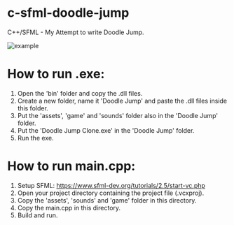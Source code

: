# c-sfml-doodle-jump

C++/SFML - My Attempt to write Doodle Jump.

![example](https://user-images.githubusercontent.com/111639941/186787956-e9a82154-4c7a-4332-8667-2f14b1328781.PNG)


# How to run .exe:
1. Open the 'bin' folder and copy the .dll files.
2. Create a new folder, name it 'Doodle Jump' and paste the .dll files inside this folder.
3. Put the 'assets', 'game' and 'sounds' folder also in the 'Doodle Jump' folder.
4. Put the 'Doodle Jump Clone.exe' in the 'Doodle Jump' folder.
5. Run the exe.



# How to run main.cpp:
1. Setup SFML: https://www.sfml-dev.org/tutorials/2.5/start-vc.php
2. Open your project directory containing the project file (.vcxproj).
3. Copy the 'assets', 'sounds' and 'game' folder in this directory.
4. Copy the main.cpp in this directory.
5. Build and run.
